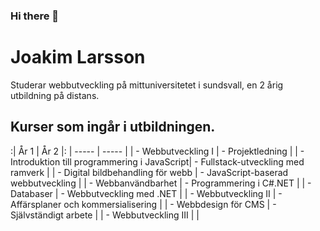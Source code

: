 ### Hi there 👋

<!--
**jocke-larsson/jocke-larsson** is a ✨ _special_ ✨ repository because its `README.md` (this file) appears on your GitHub profile.

Here are some ideas to get you started:

- 🔭 I’m currently working on ...
- 🌱 I’m currently learning ...
- 👯 I’m looking to collaborate on ...
- 🤔 I’m looking for help with ...
- 💬 Ask me about ...
- 📫 How to reach me: ...
- 😄 Pronouns: ...
- ⚡ Fun fact: ...
-->

# Joakim Larsson 

Studerar webbutveckling på mittuniversitetet i sundsvall, en 2 årig utbildning på distans.

## Kurser som ingår i utbildningen.

:| År 1                                          | År 2                                  |:
| -----                                         | -----                                 |
| - Webbutveckling I                            | - Projektledning                      |
| - Introduktion till programmering i JavaScript| - Fullstack-utveckling med ramverk    |
| - Digital bildbehandling för webb             | - JavaScript-baserad webbutveckling   |
| - Webbanvändbarhet                            | - Programmering i C#.NET              |
| - Databaser                                   | - Webbutveckling med .NET             |
| - Webbutveckling II                           | - Affärsplaner och kommersialisering  |
| - Webbdesign för CMS                          | - Självständigt arbete                |
| - Webbutveckling III                          |                                       |









